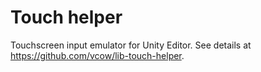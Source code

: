 # Touch helper
Touchscreen input emulator for Unity Editor. See details at https://github.com/vcow/lib-touch-helper.